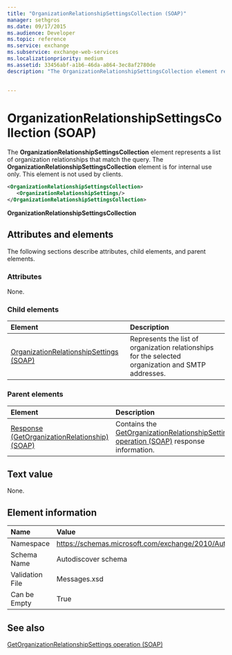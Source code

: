 ```yaml
---
title: "OrganizationRelationshipSettingsCollection (SOAP)"
manager: sethgros
ms.date: 09/17/2015
ms.audience: Developer
ms.topic: reference
ms.service: exchange
ms.subservice: exchange-web-services
ms.localizationpriority: medium
ms.assetid: 33456abf-a1b6-46da-a864-3ec8af2780de
description: "The OrganizationRelationshipSettingsCollection element represents a list of organization relationships that match the query. The OrganizationRelationshipSettingsCollection element is for internal use only. This element is not used by clients."
 
 
---
```


# OrganizationRelationshipSettingsCollection (SOAP)

The **OrganizationRelationshipSettingsCollection** element represents a list of organization relationships that match the query. The **OrganizationRelationshipSettingsCollection** element is for internal use only. This element is not used by clients. 
  
```XML
<OrganizationRelationshipSettingsCollection>
   <OrganizationRelationshipSettings/>
</OrganizationRelationshipSettingsCollection>
```

 **OrganizationRelationshipSettingsCollection**
## Attributes and elements

The following sections describe attributes, child elements, and parent elements.
  
### Attributes

None.
  
### Child elements

|**Element**|**Description**|
|:-----|:-----|
|[OrganizationRelationshipSettings (SOAP)](organizationrelationshipsettings-soap.md) <br/> |Represents the list of organization relationships for the selected organization and SMTP addresses.  <br/> |
   
### Parent elements

|**Element**|**Description**|
|:-----|:-----|
|[Response (GetOrganizationRelationship) (SOAP)](response-getorganizationrelationshipsoap.md) <br/> |Contains the [GetOrganizationRelationshipSettings operation (SOAP)](getorganizationrelationshipsettings-operation-soap.md) response information.  <br/> |
   
## Text value

None.
  
## Element information

|**Name**|**Value**|
|:-----|:-----|
|Namespace  <br/> |https://schemas.microsoft.com/exchange/2010/Autodiscover  <br/> |
|Schema Name  <br/> |Autodiscover schema  <br/> |
|Validation File  <br/> |Messages.xsd  <br/> |
|Can be Empty  <br/> |True  <br/> |
   
## See also

[GetOrganizationRelationshipSettings operation (SOAP)](getorganizationrelationshipsettings-operation-soap.md)